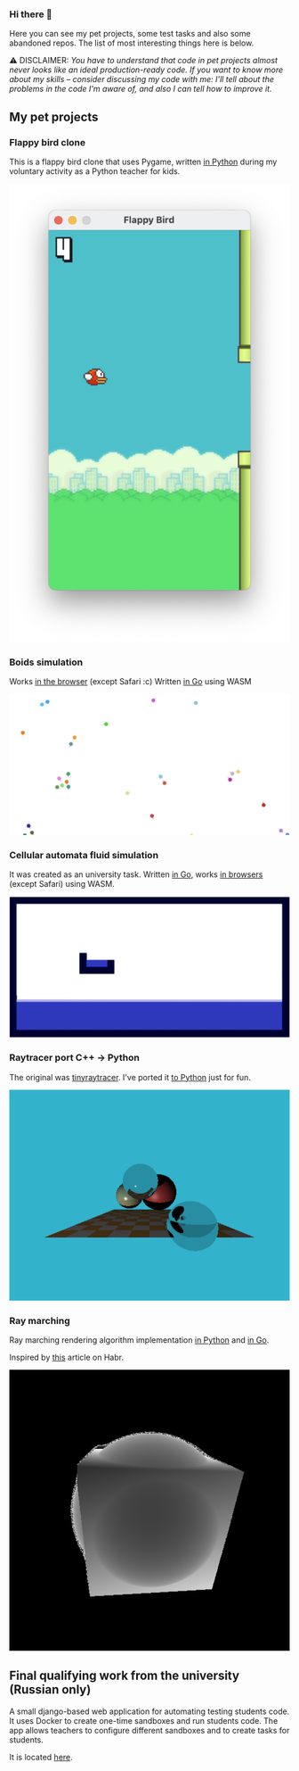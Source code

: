 ### Hi there 👋

Here you can see my pet projects, some test tasks and also some abandoned repos. The list of most 
interesting things here is below.

⚠️ DISCLAIMER: *You have to understand that code in pet projects almost never looks like an ideal production-ready 
code. If you want to know more about my skills – consider discussing my code with me: I'll tell about the problems 
in the code I'm aware of, and also I can tell how to improve it.*

## My pet projects

### Flappy bird clone 

This is a flappy bird clone that uses Pygame, written [in Python](https://github.com/pashawnn/pygame_flappybird/)
during my voluntary activity as a Python teacher for kids.

![Flappy bird][flappy]

[flappy]: https://github.com/pashawnn/pygame_flappybird/blob/master/screenshot.png

### Boids simulation

Works [in the browser](https://pashawnn.github.io/boids_go/) (except Safari :c)
Written [in Go](https://github.com/PashaWNN/boids_go) using WASM

![Boids pic][boidspic]

[boidspic]: https://github.com/PashaWNN/PashaWNN/raw/main/boids.png


### Cellular automata fluid simulation

It was created as an university task. Written 
[in Go](https://github.com/PashaWNN/cellular_liquid), works 
[in browsers](https://pashawnn.github.io/cellular_liquid/) 
(except Safari) using WASM.

![Fluid pic][fluidpic]

[fluidpic]: https://github.com/PashaWNN/PashaWNN/raw/main/cellular.png

### Raytracer port C++ -> Python

The original was [tinyraytracer](https://github.com/ssloy/tinyraytracer). 
I've ported it [to Python](https://github.com/PashaWNN/raytracing) just for fun.

![raytracing pic][raytracingpic]

[raytracingpic]: https://github.com/pashawnn/raytracing/blob/master/example.png

### Ray marching

Ray marching rendering algorithm implementation
 [in Python](https://github.com/PashaWNN/raymarching) and
  [in Go](https://github.com/PashaWNN/raymarching_go).

Inspired by [this](https://habr.com/post/353422/) article on Habr.

![raymarching pic][raymarchingpic]

[raymarchingpic]: https://github.com/pashawnn/raymarching/blob/master/sphere.png


## Final qualifying work from the university (Russian only)

A small django-based web application for automating testing students code. It uses Docker
to create one-time sandboxes and run students code. The app allows teachers to configure
different sandboxes and to create tasks for students.

It is located [here](https://github.com/PashaWNN/UnitTestStudent).

